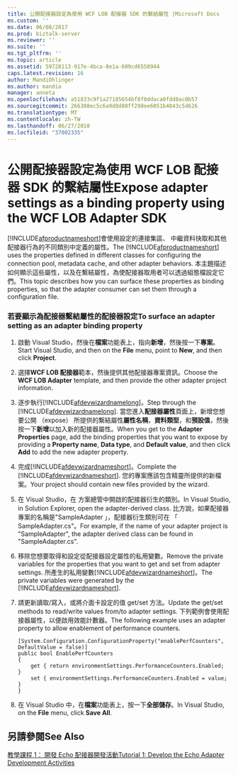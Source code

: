 ```yaml
---
title: 公開配接器設定為使用 WCF LOB 配接器 SDK 的繫結屬性 |Microsoft Docs
ms.custom: ''
ms.date: 06/08/2017
ms.prod: biztalk-server
ms.reviewer: ''
ms.suite: ''
ms.tgt_pltfrm: ''
ms.topic: article
ms.assetid: 59728113-917e-4bca-8e1a-609cd6558944
caps.latest.revision: 16
author: MandiOhlinger
ms.author: mandia
manager: anneta
ms.openlocfilehash: a51833c9f1a27185654bf8f0ddaca0fdd8ac0b57
ms.sourcegitcommit: 266308ec5c6a9d8d80ff298ee6051b4843c5d626
ms.translationtype: MT
ms.contentlocale: zh-TW
ms.lasthandoff: 06/27/2018
ms.locfileid: "37002335"
---
```

# <a name="expose-adapter-settings-as-a-binding-property-using-the-wcf-lob-adapter-sdk"></a><span data-ttu-id="8f71b-102">公開配接器設定為使用 WCF LOB 配接器 SDK 的繫結屬性</span><span class="sxs-lookup"><span data-stu-id="8f71b-102">Expose adapter settings as a binding property using the WCF LOB Adapter SDK</span></span>
<span data-ttu-id="8f71b-103">[!INCLUDE[afproductnameshort](../../includes/afproductnameshort-md.md)]會使用設定的連接集區、 中繼資料快取和其他配接器行為的不同類別中定義的屬性。</span><span class="sxs-lookup"><span data-stu-id="8f71b-103">The [!INCLUDE[afproductnameshort](../../includes/afproductnameshort-md.md)] uses the properties defined in different classes for configuring the connection pool, metadata cache, and other adapter behaviors.</span></span> <span data-ttu-id="8f71b-104">本主題描述如何顯示這些屬性，以及在繫結屬性，為使配接器取用者可以透過組態檔設定它們。</span><span class="sxs-lookup"><span data-stu-id="8f71b-104">This topic describes how you can surface these properties as binding properties, so that the adapter consumer can set them through a configuration file.</span></span>  
  
### <a name="to-surface-an-adapter-setting-as-an-adapter-binding-property"></a><span data-ttu-id="8f71b-105">若要顯示為配接器繫結屬性的配接器設定</span><span class="sxs-lookup"><span data-stu-id="8f71b-105">To surface an adapter setting as an adapter binding property</span></span>  
  
1. <span data-ttu-id="8f71b-106">啟動 Visual Studio，然後在**檔案**功能表上，指向**新增**，然後按一下**專案**。</span><span class="sxs-lookup"><span data-stu-id="8f71b-106">Start Visual Studio, and then on the **File** menu, point to **New**, and then click **Project**.</span></span>  
  
2. <span data-ttu-id="8f71b-107">選擇**WCF LOB 配接器**範本，然後提供其他配接器專案資訊。</span><span class="sxs-lookup"><span data-stu-id="8f71b-107">Choose the **WCF LOB Adapter** template, and then provide the other adapter project information.</span></span>  
  
3. <span data-ttu-id="8f71b-108">逐步執行[!INCLUDE[afdevwizardnamelong](../../includes/afdevwizardnamelong-md.md)]。</span><span class="sxs-lookup"><span data-stu-id="8f71b-108">Step through the [!INCLUDE[afdevwizardnamelong](../../includes/afdevwizardnamelong-md.md)].</span></span> <span data-ttu-id="8f71b-109">當您進入**配接器屬性**頁面上，新增您想要公開 （expose） 所提供的繫結屬性**屬性名稱**，**資料類型**，和**預設值**，然後按一下**新增**以加入新的配接器屬性。</span><span class="sxs-lookup"><span data-stu-id="8f71b-109">When you get to the **Adapter Properties** page, add the binding properties that you want to expose by providing a **Property name**, **Data type**, and **Default value**, and then click **Add** to add the new adapter property.</span></span>  
  
4. <span data-ttu-id="8f71b-110">完成[!INCLUDE[afdevwizardnameshort](../../includes/afdevwizardnameshort-md.md)]。</span><span class="sxs-lookup"><span data-stu-id="8f71b-110">Complete the [!INCLUDE[afdevwizardnameshort](../../includes/afdevwizardnameshort-md.md)].</span></span> <span data-ttu-id="8f71b-111">您的專案應該包含精靈所提供的新檔案。</span><span class="sxs-lookup"><span data-stu-id="8f71b-111">Your project should contain new files provided by the wizard.</span></span>  
  
5. <span data-ttu-id="8f71b-112">在 Visual Studio，在 方案總管中開啟的配接器衍生的類別。</span><span class="sxs-lookup"><span data-stu-id="8f71b-112">In Visual Studio, in Solution Explorer, open the adapter-derived class.</span></span> <span data-ttu-id="8f71b-113">比方說，如果配接器專案的名稱是"SampleAdapter 」，配接器衍生類別可在 「 SampleAdapter.cs"。</span><span class="sxs-lookup"><span data-stu-id="8f71b-113">For example, if the name of your adapter project is "SampleAdapter", the adapter derived class can be found in "SampleAdapter.cs".</span></span>  
  
6. <span data-ttu-id="8f71b-114">移除您想要取得和設定從配接器設定屬性的私用變數。</span><span class="sxs-lookup"><span data-stu-id="8f71b-114">Remove the private variables for the properties that you want to get and set from adapter settings.</span></span> <span data-ttu-id="8f71b-115">所產生的私用變數[!INCLUDE[afdevwizardnameshort](../../includes/afdevwizardnameshort-md.md)]。</span><span class="sxs-lookup"><span data-stu-id="8f71b-115">The private variables were generated by the [!INCLUDE[afdevwizardnameshort](../../includes/afdevwizardnameshort-md.md)].</span></span>  
  
7. <span data-ttu-id="8f71b-116">請更新讀取/寫入，或將介面卡設定的值 get/set 方法。</span><span class="sxs-lookup"><span data-stu-id="8f71b-116">Update the get/set methods to read/write values from/to adapter settings.</span></span> <span data-ttu-id="8f71b-117">下列範例會使用配接器屬性，以便啟用效能計數器。</span><span class="sxs-lookup"><span data-stu-id="8f71b-117">The following example uses an adapter property to allow enablement of performance counters.</span></span>  
  
   ```  
   [System.Configuration.ConfigurationProperty("enablePerfCounters", DefaultValue = false)]  
   public bool EnablePerfCounters  
   {  
       get { return environmentSettings.PerformanceCounters.Enabled;    }  
       set { environmentSettings.PerformanceCounters.Enabled = value; }  
   }  
   ```  
  
8. <span data-ttu-id="8f71b-118">在 Visual Studio 中，在**檔案**功能表上，按一下**全部儲存**。</span><span class="sxs-lookup"><span data-stu-id="8f71b-118">In Visual Studio, on the **File** menu, click **Save All**.</span></span>  
  
## <a name="see-also"></a><span data-ttu-id="8f71b-119">另請參閱</span><span class="sxs-lookup"><span data-stu-id="8f71b-119">See Also</span></span>  
 <span data-ttu-id="8f71b-120">[教學課程 1： 開發 Echo 配接器](../../adapters-and-accelerators/wcf-lob-adapter-sdk/tutorial-1-develop-the-echo-adapter.md)[開發活動](../../esb-toolkit/development-activities.md)</span><span class="sxs-lookup"><span data-stu-id="8f71b-120">[Tutorial 1: Develop the Echo Adapter](../../adapters-and-accelerators/wcf-lob-adapter-sdk/tutorial-1-develop-the-echo-adapter.md) [Development Activities](../../esb-toolkit/development-activities.md)</span></span>